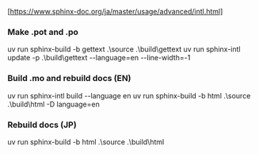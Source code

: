 [https://www.sphinx-doc.org/ja/master/usage/advanced/intl.html]

### Make .pot and .po

uv run sphinx-build -b gettext .\source .\build\gettext
uv run sphinx-intl update -p .\build\gettext --language=en --line-width=-1


### Build .mo and rebuild docs (EN)

uv run sphinx-intl build --language en
uv run sphinx-build -b html .\source .\build\html -D language=en


### Rebuild docs (JP)

uv run sphinx-build -b html .\source .\build\html
